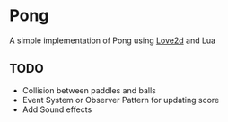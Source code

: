 # Pong

A simple implementation of Pong using [Love2d](love2d.org) and Lua

## TODO
- Collision between paddles and balls
- Event System or Observer Pattern for updating score
- Add Sound effects
